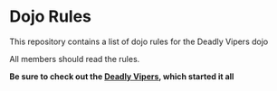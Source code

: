 Dojo Rules
==========

This repository contains a list of dojo rules for the Deadly Vipers dojo

All members should read the rules.

**Be sure to check out the [Deadly Vipers](https://github.com/deadlyvipers), which started it all**
